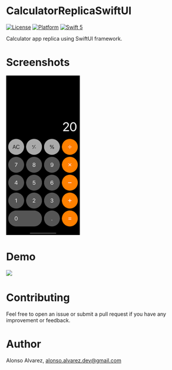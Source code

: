 # CalculatorReplicaSwiftUI

[![License](https://img.shields.io/cocoapods/l/DLAutoSlidePageViewController.svg?style=flat)]()
[![Platform](https://img.shields.io/cocoapods/p/DLAutoSlidePageViewController.svg?style=flat)]()
[![Swift 5](https://img.shields.io/badge/Swift-5-orange.svg?style=flat)](https://developer.apple.com/swift/)

Calculator app replica using SwiftUI framework.

# Screenshots

<img src="Screenshots/Main.png" width=200 height=433>

# Demo

![](Demo.gif)

# Contributing

Feel free to open an issue or submit a pull request if you have any improvement or feedback.

# Author

Alonso Alvarez, alonso.alvarez.dev@gmail.com
